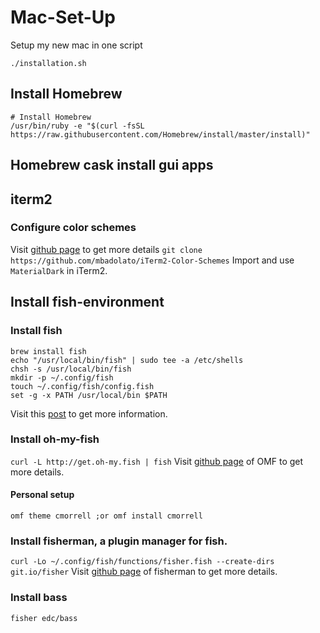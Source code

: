 Mac-Set-Up
==========

Setup my new mac in one script

```
./installation.sh
```

## Install Homebrew

```
# Install Homebrew
/usr/bin/ruby -e "$(curl -fsSL https://raw.githubusercontent.com/Homebrew/install/master/install)"
```

## Homebrew cask install gui apps

## iterm2

### Configure color schemes

Visit [github page](https://github.com/mbadolato/iTerm2-Color-Schemes) to get more details
`git clone https://github.com/mbadolato/iTerm2-Color-Schemes`
Import and use `MaterialDark` in iTerm2.


## Install fish-environment

### Install fish
```
brew install fish
echo "/usr/local/bin/fish" | sudo tee -a /etc/shells
chsh -s /usr/local/bin/fish
mkdir -p ~/.config/fish
touch ~/.config/fish/config.fish
set -g -x PATH /usr/local/bin $PATH
```
Visit this [post](https://hackercodex.com/guide/install-fish-shell-mac-ubuntu/) to get more information.

### Install oh-my-fish

`curl -L http://get.oh-my.fish | fish`
Visit [github page](https://github.com/oh-my-fish/oh-my-fish) of OMF to get more details.

#### Personal setup
`omf theme cmorrell ;or omf install cmorrell`

### Install fisherman, a plugin manager for fish.

`curl -Lo ~/.config/fish/functions/fisher.fish --create-dirs git.io/fisher`
Visit [github page](https://github.com/fisherman/fisherman) of fisherman to get more details.

### Install bass

`fisher edc/bass`
